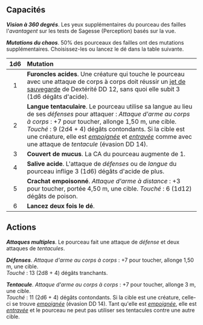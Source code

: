 ## Capacités
_**Vision à 360 degrés**_. Les yeux supplémentaires du pourceau des failles l'_avantagent_ sur les tests de Sagesse (Perception) basés sur la vue.

_**Mutations du chaos**_. 50% des pourceaux des failles ont des mutations supplémentaires. Choisissez-les ou lancez le dé dans la table suivante.

|1d6|Mutation|
|:-:|:-|
|1|**Furoncles acides**. Une créature qui touche le pourceau avec une attaque de corps à corps doit réussir un [jet de sauvegarde](/utiliser-les-caracteristiques/#jets-de-sauvegarde) de Dextérité DD 12, sans quoi elle subit 3 (1d6 dégâts d'acide).|
|2|**Langue tentaculaire**. Le pourceau utilise sa langue au lieu de ses _défenses_ pour attaquer : _Attaque d'arme au corps à corps_ : +7 pour toucher, allonge 1,50 m, une cible. _Touché_ : 9 (2d4 + 4) dégâts contondants. Si la cible est une créature, elle est [_empoignée_](/gerer-la-sante-du-personnage/#empoigne) et [_entravée_](/gerer-la-sante-du-personnage/#entrave) comme avec une attaque de _tentacule_ (évasion DD 14).|
|3|**Couvert de mucus**. La CA du pourceau augmente de 1.|
|4|**Salive acide**. L'attaque de _défenses_ ou de _langue_ du pourceau inflige 3 (1d6) dégâts d'acide de plus.|
|5|**Crachat empoisonné**. _Attaque d'arme à distance_ : +3 pour toucher, portée 4,50 m, une cible. _Touché_ : 6 (1d12) dégâts de poison.|
|6|**Lancez deux fois le dé**.|

## Actions
_**Attaques multiples**_. Le pourceau fait une attaque de _défense_ et deux attaques de _tentacules_.

_**Défenses**_. _Attaque d'arme au corps à corps_ : +7 pour toucher, allonge 1,50 m, une cible.  
_Touché_ : 13 (2d8 + 4) dégâts tranchants.

_**Tentacule**_. _Attaque d'arme au corps à corps_ : +7 pour toucher, allonge 3 m, une cible.  
_Touché_ : 11 (2d6 + 4) dégâts contondants. Si la cible est une créature, celle-ci se trouve [_empoignée_](/gerer-la-sante-du-personnage/#empoigne) (évasion DD 14). Tant qu'elle est [_empoignée_](/gerer-la-sante-du-personnage/#empoigne), elle est [_entravée_](/gerer-la-sante-du-personnage/#entrave) et le pourceau ne peut pas utiliser ses tentacules contre une autre cible.
